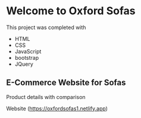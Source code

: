 # Welcome to Oxford Sofas

This project was completed with 

* HTML
* CSS
* JavaScript
* bootstrap
* JQuery

## E-Commerce Website for Sofas

Product details with comparison

Website (https://oxfordsofas1.netlify.app)


